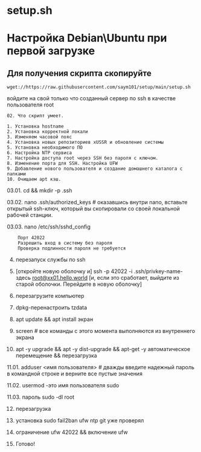 # setup.sh
# Настройка Debian\Ubuntu при первой загрузке

## Для получения скрипта скопируйте 
```
wget://https://raw.githubusercontent.com/saym101/setup/main/setup.sh
```

войдите на свой только что созданный сервер по ssh в качестве пользователя root


```
02. Что скрипт умеет.

1. Установка hostname
2. Установка корректной локали
3. Изменяем часовой пояс
4. Установка новых репозиториев xUSSR и обновление системы
5. Установка необходимого ПО
6. Настройка NTP сервиса
7. Настройка доступа root через SSH без пароля с ключом.
8. Изменение порта для SSH. Настройка UFW
9. Добавление нового пользователя и создание домашнего каталога с папками
10. Очищаем apt кэш.

```
03.01. cd && mkdir -p .ssh

03.02. nano .ssh/authorized_keys # оказавшись внутри nano, вставьте открытый ssh-ключ, который вы скопировали со своей локальной рабочей станции.

03.03. nano /etc/ssh/sshd_config
```
	Порт 42022
	Разрешить вход в систему без пароля
	Проверка подлинности пароля не требуется
```
04. перезапуск службы по ssh

05. [откройте новую оболочку и] ssh -p 42022 -i .ssh/privkey-name-здесь root@xx01.hello.world [и, если это сработает, выйдите из старой оболочки. Перейдите в новую оболочку]

06. перезагрузите компьютер

07. dpkg-перенастроить tzdata

08. apt update && apt install экран

09. screen # все команды с этого момента выполняются из внутреннего экрана

10. apt -y upgrade && apt -y dist-upgrade && apt-get -y автоматическое перемещение && перезагрузка

11.01. adduser <имя пользователя> # дважды введите надежный пароль в командной строке и верните все пустые значения

11.02. usermod -это имя пользователя sudo

11.03. пароль sudo -dl root

12. перезагрузка

13. установка sudo fail2ban ufw ntp git уже проверял

14. ограничение ufw 42022 && включение ufw

15. Готово!
